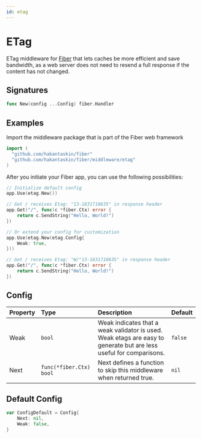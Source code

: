 ```yaml
---
id: etag
---
```


# ETag

ETag middleware for [Fiber](https://github.com/gofiber/fiber) that lets caches be more efficient and save bandwidth, as a web server does not need to resend a full response if the content has not changed.

## Signatures

```go
func New(config ...Config) fiber.Handler
```

## Examples

Import the middleware package that is part of the Fiber web framework

```go
import (
  "github.com/hakantaskin/fiber"
  "github.com/hakantaskin/fiber/middleware/etag"
)
```

After you initiate your Fiber app, you can use the following possibilities:

```go
// Initialize default config
app.Use(etag.New())

// Get / receives Etag: "13-1831710635" in response header
app.Get("/", func(c *fiber.Ctx) error {
    return c.SendString("Hello, World!")
})

// Or extend your config for customization
app.Use(etag.New(etag.Config{
    Weak: true,
}))

// Get / receives Etag: "W/"13-1831710635" in response header
app.Get("/", func(c *fiber.Ctx) error {
    return c.SendString("Hello, World!")
})
```

## Config

| Property | Type                    | Description                                                                                                        | Default |
|:---------|:------------------------|:-------------------------------------------------------------------------------------------------------------------|:--------|
| Weak     | `bool`                  | Weak indicates that a weak validator is used. Weak etags are easy to generate but are less useful for comparisons. | `false` |
| Next     | `func(*fiber.Ctx) bool` | Next defines a function to skip this middleware when returned true.                                                | `nil`   |

## Default Config

```go
var ConfigDefault = Config{
    Next: nil,
    Weak: false,
}
```
